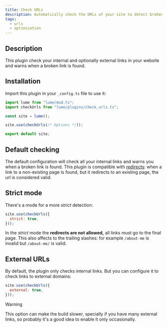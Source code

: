 ```yaml
---
title: Check URLs
description: Automatically check the URLs of your site to detect broken links
tags:
  - urls
  - optimization
---
```


## Description

This plugin check your internal and optionally external links in your website
and warns when a broken link is found.

## Installation

Import this plugin in your `_config.ts` file to use it:

```js
import lume from "lume/mod.ts";
import checkUrls from "lume/plugins/check_urls.ts";

const site = lume();

site.use(checkUrls(/* Options */));

export default site;
```

## Default checking

The default configuration will check all your internal links and warns you when
a broken link is found. This plugin is compatible with
[redirects](./redirects.md): when a link to a non-existing page is found, but it
redirects to an existing page, the url is considered valid.

## Strict mode

There's a mode for a more _strict_ detection:

```js
site.use(checkUrls({
  strict: true,
}));
```

In the _strict_ mode the **redirects are not allowed,** all links must go to the
final page. This also affects to the trailing slashes: for example `/about-me`
is invalid but `/about-me/` is valid.

## External URLs

By default, the plugin only checks internal links. But you can configure it to
check links to external domains:

```js
site.use(checkUrls({
  external: true,
}));
```

> [!warning]
>
> This option can make the build slower, specially if you have many external
> links, so probably it's a good idea to enable it only occasionally.
